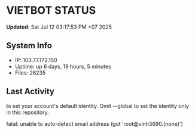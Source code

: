 # VIETBOT STATUS
**Updated**: Sat Jul 12 03:17:53 PM +07 2025

## System Info
- IP: 103.77.172.150
- Uptime: up 6 days, 19 hours, 5 minutes
- Files: 26235

## Last Activity

to set your account's default identity.
Omit --global to set the identity only in this repository.

fatal: unable to auto-detect email address (got 'root@vinh3690.(none)')

